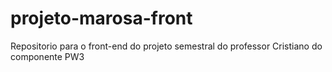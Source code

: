 # projeto-marosa-front
Repositorio para o front-end do projeto semestral do professor Cristiano do componente PW3

